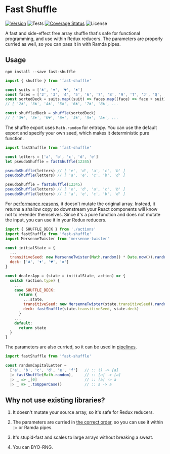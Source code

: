 # Fast Shuffle

[![Version](https://badge.fury.io/js/fast-shuffle.svg)](https://www.npmjs.com/package/fast-shuffle)
![Tests](https://github.com/philihp/fast-shuffle/workflows/tests/badge.svg)
[![Coverage Status](https://coveralls.io/repos/github/philihp/fast-shuffle/badge.svg?branch=master)](https://coveralls.io/github/philihp/fast-shuffle?branch=master)
![License](https://img.shields.io/npm/l/fast-shuffle)

A fast and side-effect free array shuffle that's safe for functional
programming, and use within Redux reducers. The parameters are properly curried as
well, so you can pass it in with Ramda pipes.

## Usage

```
npm install --save fast-shuffle
```

```js
import { shuffle } from 'fast-shuffle'

const suits = ['♣', '♦', '♥', '♠']
const faces = ['2', '3', '4', '5', '6', '7', '8', '9', 'T', 'J', 'Q', 'K', 'A']
const sortedDeck = suits.map((suit) => faces.map((face) => face + suit)).flat()
// [ '2♣', '3♣', '4♣', '5♣', '6♣', '7♣', '8♣', ...

const shuffledDeck = shuffle(sortedDeck)
// [ '3♥', '3♦', 'K♥', '6♦', 'J♣', '5♠', 'A♠', ...
```

The shuffle export uses `Math.random` for entropy. You can use the default
export and specify your own seed, which makes it deterministic pure function.

```js
import fastShuffle from 'fast-shuffle'

const letters = ['a', 'b', 'c', 'd', 'e']
let pseudoShuffle = fastShuffle(12345)

pseudoShuffle(letters) // [ 'e', 'd', 'a', 'c', 'b' ]
pseudoShuffle(letters) // [ 'a', 'e', 'c', 'b', 'd' ]

pseudoShuffle = fastShuffle(12345)
pseudoShuffle(letters) // [ 'e', 'd', 'a', 'c', 'b' ]
pseudoShuffle(letters) // [ 'a', 'e', 'c', 'b', 'd' ]
```

For [performance reasons](https://redux.js.org/faq/performance), it doesn't mutate the original array. Instead, it returns a shallow copy so downstream your React components will know not
to rerender themselves. Since it's a pure function and does not mutate the input, you can use
it in your Redux reducers.

```js
import { SHUFFLE_DECK } from './actions'
import fastShuffle from 'fast-shuffle'
import MersenneTwister from 'mersenne-twister'

const initialState = {
  ...
  transitiveSeed: new MersenneTwister(Math.random() * Date.now()).random_int(),
  deck: ['♣', '♦', '♥', '♠']
}

const dealerApp = (state = initialState, action) => {
  switch (action.type) {
    ...
    case SHUFFLE_DECK:
      return {
        ...state,
        transitiveSeed: new MersenneTwister(state.transitiveSeed).random_int(),
        deck: fastShuffle(state.transitiveSeed, state.deck)
      }
    ...
    default:
      return state
  }
}
```

The parameters are also curried, so it can be used in [pipelines](https://github.com/tc39/proposal-pipeline-operator).

```js
import fastShuffle from 'fast-shuffle'

const randomCapitalLetter =
  ['a', 'b', 'c', 'd', 'e', 'f']   // :: () -> [a]
  |> fastShuffle(Math.random),     // :: [a] -> [a]
  |> _ => _[0]                     // :: [a] -> a
  |> _ => _.toUpperCase()          // :: a -> a
```

## Why not use existing libraries?

1. It doesn't mutate your source array, so it's safe for Redux reducers.

2. The parameters are curried in [the correct order](https://www.youtube.com/watch?v=m3svKOdZijA), so you can use it within `|>` or Ramda pipes.

3. It's stupid-fast and scales to large arrays without breaking a sweat.

4. You can BYO-RNG.
